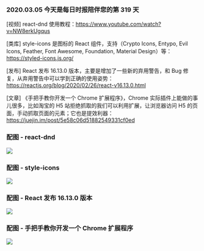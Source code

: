 ### 2020.03.05 今天是每日时报陪伴您的第 319 天

[视频] react-dnd 使用教程：<https://www.youtube.com/watch?v=NW8erkUgqus>

[类库] style-icons 是图标的 React 组件，支持（Crypto Icons, Entypo, Evil Icons, Feather, Font Awesome, Foundation, Material Design）等：<https://styled-icons.js.org/>

[发布] React 发布 16.13.0 版本，主要是增加了一些新的弃用警告，和 Bug 修复，从弃用警告中可以学到正确的使用姿势：<https://reactjs.org/blog/2020/02/26/react-v16.13.0.html>

[文章] 《手把手教你开发一个 Chrome 扩展程序》，Chrome 实际插件上能做的事儿很多，比如淘宝的 H5 站拒绝抓取的我们可以利用扩展，让浏览器访问 H5 的页面，手动抓取页面的元素；它也是提效利器：<https://juejin.im/post/5e58c06d51882549331cf0ed>

### 配图 - react-dnd

![](http://qn.40zhe.com/20200305182003.png)

### 配图 - style-icons

![](http://qn.40zhe.com/20200305182049.png)

### 配图 - React 发布 16.13.0 版本

![](https://reactjs.org/static/abf3b580867e79d5f377330842bb6522/1e088/hydration-warning-after.png)

### 配图 - 手把手教你开发一个 Chrome 扩展程序

![](http://qn.40zhe.com/20200305182156.png)
